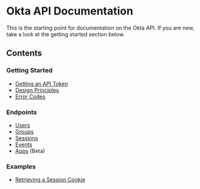 Okta API Documentation
======================

This is the starting point for documentation on the Okta API. If you are new, take a look at the getting started section below.

Contents
--------

### Getting Started
* [Getting an API Token](http://developer.okta.com/docs/getting_started/getting_a_token.html)
* [Design Principles](http://developer.okta.com/docs/getting_started/design_principles.html)
* [Error Codes](http://developer.okta.com/docs/getting_started/error_codes.html)

### Endpoints
* [Users](http://developer.okta.com/docs/endpoints/users.html)
* [Groups](http://developer.okta.com/docs/endpoints/groups.html)
* [Sessions](http://developer.okta.com/docs/endpoints/sessions.html)
* [Events](http://developer.okta.com/docs/endpoints/events.html)
* [Apps](http://developer.okta.com/docs/endpoints/apps.html) (Beta)

### Examples
* [Retrieving a Session Cookie](http://developer.okta.com/docs/examples/session_cookie.html)
